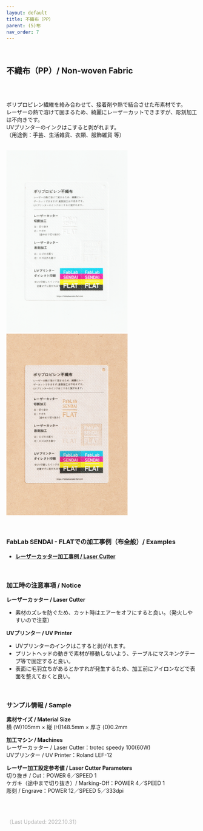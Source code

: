 ```yaml
---
layout: default
title: 不織布（PP）
parent: (5)布
nav_order: 7
---
```


<br>

## 不織布（PP）/ Non-woven Fabric
<br><br>

ポリプロピレン繊維を絡み合わせて、接着剤や熱で結合させた布素材です。<br>
レーザーの熱で溶けて固まるため、綺麗にレーザーカットできますが、彫刻加工は不向きです。<br>
UVプリンターのインクはこすると剥がれます。<br>
（用途例：手芸、生活雑貨、衣類、服飾雑貨 等）
<br>
<br>

<img src="assets/01/33_PP_F_1.png" width="320" alt="hi" class="inline"/><img src="assets/01/33_PP_F_2.png" width="320" alt="hi" class="inline"/>

<br>

### **FabLab SENDAI - FLATでの加工事例（布全般）/ Examples**

* [**レーザーカッター加工事例 / Laser Cutter**](https://www.flickr.com/search/?user_id=96175517%40N02&sort=date-taken-desc&safe_search=1&view_all=1&tags=fabriclc)

<br>

### **加工時の注意事項 / Notice**

**レーザーカッター / Laser Cutter**
* 素材のズレを防ぐため、カット時はエアーをオフにすると良い。（発火しやすいので注意）<br>

**UVプリンター / UV Printer**
* UVプリンターのインクはこすると剥がれます。<br>
* プリントヘッドの動きで素材が移動しないよう、テーブルにマスキングテープ等で固定すると良い。<br>
* 表面に毛羽立ちがあるとかすれが発生するため、加工前にアイロンなどで表面を整えておくと良い。<br>

<br>

### **サンプル情報 / Sample**

**素材サイズ / Material Size**<br>
横 (W)105mm × 縦 (H)148.5mm × 厚さ (D)0.2mm<br>

**加工マシン / Machines**<br>
レーザーカッター / Laser Cutter：trotec speedy 100(60W)<br>
UVプリンター / UV Printer：Roland LEF-12<br>

**レーザー加工設定参考値 / Laser Cutter Parameters**<br>
切り抜き / Cut：POWER 6／SPEED 1<br>
ケガキ（途中まで切り抜き）/ Marking-Off：POWER 4／SPEED 1<br>
彫刻 / Engrave：POWER 12／SPEED 5／333dpi<br>

<br><br>

<span style="color: #B2B2B2">
（Last Updated: 2022.10.31）
</span>
